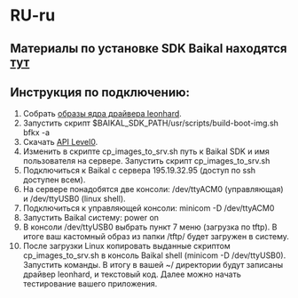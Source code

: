 # RU-ru
## Материалы по установке SDK Baikal находятся [тут](https://www.baikalelectronics.ru/products/T1/)
## Инструкция по подключению:
1. Собрать [образы ядра драйвера leonhard](https://www.baikalelectronics.ru/upload/Stuff/Baikal_Electronics-SDK_seminar-221118%20%281%29.pdf).
2. Запустить скрипт $BAIKAL_SDK_PATH/usr/scripts/build-boot-img.sh bfkx -a
3. Скачать [API Level0](https://bmstu.codes/twobrowin/spu-api).
4. Изменить в скрипте cp_images_to_srv.sh путь к Baikal SDK и имя пользователя на сервере. Запустить скрипт cp_images_to_srv.sh
5. Подключиться к Baikal с сервера 195.19.32.95 (доступ по ssh доступен всем).
6. На сервере понадобятся две консоли: /dev/ttyACM0 (управляющая) и /dev/ttyUSB0 (linux shell).
7. Подключиться к управляющей консоли: minicom -D /dev/ttyACM0
8. Запустить Baikal систему: power on
9. В консоли /dev/ttyUSB0 выбрать пункт 7 меню (загрузка по tftp). В итоге ваш кастомный образ из папки /tftp/ будет загружен в систему.
10. После загрузки Linux копировать выданные скриптом cp_images_to_srv.sh в консоль Baikal shell (minicom -D /dev/ttyUSB0). Запустить команды. В итогу в вашей ~/ директории будут записаны драйвер leonhard, и текстовый код. Далее можно начать тестирование вашего приложения.